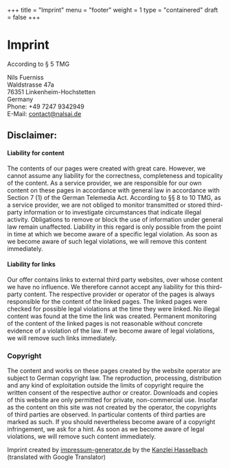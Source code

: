 +++
title = "Imprint"
menu = "footer"
weight = 1
type = "containered"
draft = false
+++

# Imprint

According to § 5 TMG

Nils Fuerniss  
Waldstrasse 47a  
76351 Linkenheim-Hochstetten  
Germany  
Phone: +49 7247 9342949  
E-Mail: contact@nalsai.de


## Disclaimer:
#### Liability for content

The contents of our pages were created with great care. However, we cannot assume any liability for the correctness, completeness and topicality of the content. As a service provider, we are responsible for our own content on these pages in accordance with general law in accordance with Section 7 (1) of the German Telemedia Act. According to §§ 8 to 10 TMG, as a service provider, we are not obliged to monitor transmitted or stored third-party information or to investigate circumstances that indicate illegal activity. Obligations to remove or block the use of information under general law remain unaffected. Liability in this regard is only possible from the point in time at which we become aware of a specific legal violation. As soon as we become aware of such legal violations, we will remove this content immediately.

#### Liability for links

Our offer contains links to external third party websites, over whose content we have no influence. We therefore cannot accept any liability for this third-party content. The respective provider or operator of the pages is always responsible for the content of the linked pages. The linked pages were checked for possible legal violations at the time they were linked. No illegal content was found at the time the link was created. Permanent monitoring of the content of the linked pages is not reasonable without concrete evidence of a violation of the law. If we become aware of legal violations, we will remove such links immediately.

### Copyright

The content and works on these pages created by the website operator are subject to German copyright law. The reproduction, processing, distribution and any kind of exploitation outside the limits of copyright require the written consent of the respective author or creator. Downloads and copies of this website are only permitted for private, non-commercial use. Insofar as the content on this site was not created by the operator, the copyrights of third parties are observed. In particular contents of third parties are marked as such. If you should nevertheless become aware of a copyright infringement, we ask for a hint. As soon as we become aware of legal violations, we will remove such content immediately.

Imprint created by [impressum-generator.de](https://www.impressum-generator.de) by the [Kanzlei Hasselbach](https://www.kanzlei-hasselbach.de/) (translated with Google Translator)